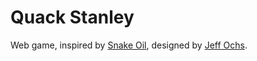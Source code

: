 # Quack Stanley

Web game, inspired by [Snake Oil](https://boardgamegeek.com/boardgame/113289/snake-oil),
designed by [Jeff Ochs](https://boardgamegeek.com/boardgame/113289/snake-oil/credits).
